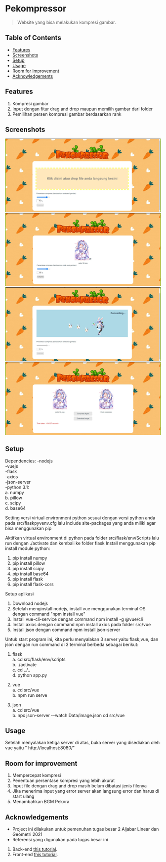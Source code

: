 # Pekompressor
> Website yang bisa melakukan kompresi gambar.

## Table of Contents
* [Features](#features)
* [Screenshots](#screenshots)
* [Setup](#setup)
* [Usage](#usage)
* [Room for Improvement](#room-for-improvement)
* [Acknowledgements](#acknowledgements)

## Features
1. Kompresi gambar
2. Input dengan fitur drag and drop maupun memilih gambar dari folder
3. Pemilihan persen kompresi gambar berdasarkan rank


## Screenshots
![Example screenshot](doc/image/page_1.jpg)
![Example screenshot](doc/image/page_2.jpg)
![Example screenshot](doc/image/page_3.jpg)
![Example screenshot](doc/image/page_4.jpg)

## Setup
Dependencies:
-nodejs  
-vuejs  
-flask  
-axios  
-json-server  
-python 3.1:  
    a. numpy  
    b. pillow  
    c. scipy  
    d. base64  

Setting versi virtual environment python sesuai dengan versi python anda pada src/flaskpyvenv.cfg lalu include site-packages yang anda miliki agar bisa menggunakan pip

Aktifkan virtual environment di python pada folder src/flask/env/Scripts lalu run dengan ./activate dan kembali ke folder flask
Install menggunakan pip install module python:
1. pip install numpy
2. pip install pillow
3. pip install scipy
4. pip install base64
5. pip install flask
6. pip install flask-cors

Setup aplikasi
1. Download nodejs
2. Setelah menginstall nodejs, install vue menggunakan terminal OS dengan command "npm install vue"
3. Install vue-cli-service dengan command npm install -g @vue/cli
4. Install axios dengan command npm install axios pada folder src/vue
5. Install json dengan command npm install json-server

Untuk start program ini, kita perlu menyalakan 3 server yaitu flask,vue, dan json dengan run command di 3 terminal berbeda sebagai berikut:
1. flask  
    a. cd src/flask/env/scripts  
    b.  ./activate  
    c. cd ../..  
    d. python app.py  

2. vue  
    a. cd src/vue  
    b. npm run serve  

3. json  
    a. cd src/vue  
    b. npx json-server --watch Data/image.json cd src/vue  

## Usage
Setelah menyalakan ketiga server di atas, buka server yang disediakan oleh vue yaitu " http://localhost:8080/"

## Room for improvement
1. Mempercepat kompresi
2. Penentuan persentase kompresi yang lebih akurat
3. Input file dengan drag and drop masih belum dibatasi jenis filenya
4. Jika menerima input yang error server akan langsung error dan harus di start ulang
5. Menambahkan BGM Pekora

## Acknowledgements
- Project ini dilakukan untuk pemenuhan tugas besar 2 Aljabar Linear dan Geometri 2021
- Referensi yang digunakan pada tugas besar ini
1. Back-end
[this tutorial](https://testdriven.io/blog/developing-a-single-page-app-with-flask-and-vuejs/#bootstrap-setup).
2. Front-end
[this tutorial](https://www.udemy.com/course/build-web-apps-with-vuejs-firebase/).
